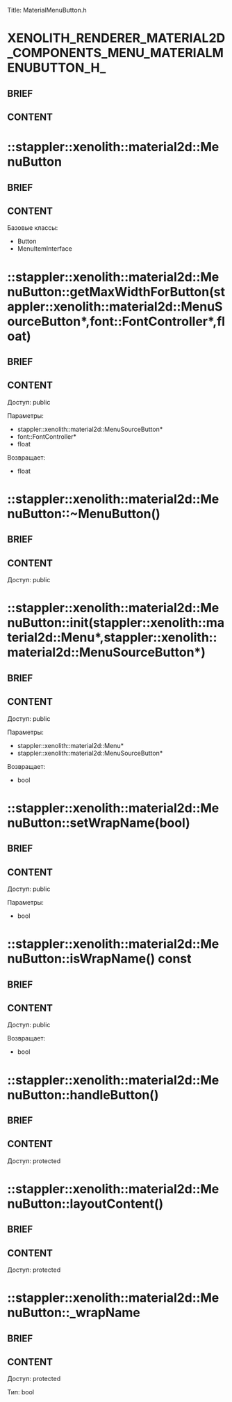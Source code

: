Title: MaterialMenuButton.h


# XENOLITH_RENDERER_MATERIAL2D_COMPONENTS_MENU_MATERIALMENUBUTTON_H_

## BRIEF

## CONTENT


# ::stappler::xenolith::material2d::MenuButton

## BRIEF

## CONTENT

Базовые классы:
* Button
* MenuItemInterface


# ::stappler::xenolith::material2d::MenuButton::getMaxWidthForButton(stappler::xenolith::material2d::MenuSourceButton*,font::FontController*,float)

## BRIEF

## CONTENT

Доступ: public

Параметры:
* stappler::xenolith::material2d::MenuSourceButton*
* font::FontController*
* float

Возвращает:
* float

# ::stappler::xenolith::material2d::MenuButton::~MenuButton()

## BRIEF

## CONTENT

Доступ: public


# ::stappler::xenolith::material2d::MenuButton::init(stappler::xenolith::material2d::Menu*,stappler::xenolith::material2d::MenuSourceButton*)

## BRIEF

## CONTENT

Доступ: public

Параметры:
* stappler::xenolith::material2d::Menu*
* stappler::xenolith::material2d::MenuSourceButton*

Возвращает:
* bool

# ::stappler::xenolith::material2d::MenuButton::setWrapName(bool)

## BRIEF

## CONTENT

Доступ: public

Параметры:
* bool


# ::stappler::xenolith::material2d::MenuButton::isWrapName() const

## BRIEF

## CONTENT

Доступ: public

Возвращает:
* bool

# ::stappler::xenolith::material2d::MenuButton::handleButton()

## BRIEF

## CONTENT

Доступ: protected


# ::stappler::xenolith::material2d::MenuButton::layoutContent()

## BRIEF

## CONTENT

Доступ: protected


# ::stappler::xenolith::material2d::MenuButton::_wrapName

## BRIEF

## CONTENT

Доступ: protected

Тип: bool
